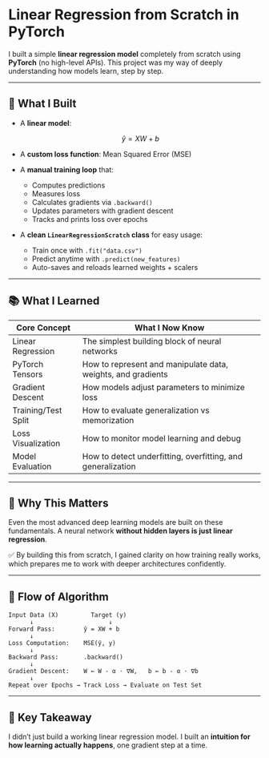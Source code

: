 # Linear Regression from Scratch in PyTorch

I built a simple **linear regression model** completely from scratch using **PyTorch** (no high-level APIs).
This project was my way of deeply understanding how models learn, step by step.

---

## 🚀 What I Built

* A **linear model**:

  $$
  \hat{y} = XW + b
  $$
* A **custom loss function**: Mean Squared Error (MSE)
* A **manual training loop** that:

  * Computes predictions
  * Measures loss
  * Calculates gradients via `.backward()`
  * Updates parameters with gradient descent
  * Tracks and prints loss over epochs
* A **clean `LinearRegressionScratch` class** for easy usage:

  * Train once with `.fit("data.csv")`
  * Predict anytime with `.predict(new_features)`
  * Auto-saves and reloads learned weights + scalers

---

## 📚 What I Learned

| Core Concept        | What I Now Know                                              |
| ------------------- | ------------------------------------------------------------ |
| Linear Regression   | The simplest building block of neural networks               |
| PyTorch Tensors     | How to represent and manipulate data, weights, and gradients |
| Gradient Descent    | How models adjust parameters to minimize loss                |
| Training/Test Split | How to evaluate generalization vs memorization               |
| Loss Visualization  | How to monitor model learning and debug                      |
| Model Evaluation    | How to detect underfitting, overfitting, and generalization  |

---

## 🧠 Why This Matters

Even the most advanced deep learning models are built on these fundamentals.
A neural network **without hidden layers is just linear regression**.

✅ By building this from scratch, I gained clarity on how training really works, which prepares me to work with deeper architectures confidently.

---

## 🔄 Flow of Algorithm

```
Input Data (X)         Target (y)
      ↓                     ↓
Forward Pass:        ŷ = XW + b
      ↓
Loss Computation:    MSE(ŷ, y)
      ↓
Backward Pass:       .backward()
      ↓
Gradient Descent:    W ← W - α ⋅ ∇W,   b ← b - α ⋅ ∇b
      ↓
Repeat over Epochs → Track Loss → Evaluate on Test Set
```

---

## 🌟 Key Takeaway

I didn’t just build a working linear regression model.
I built an **intuition for how learning actually happens**, one gradient step at a time.
